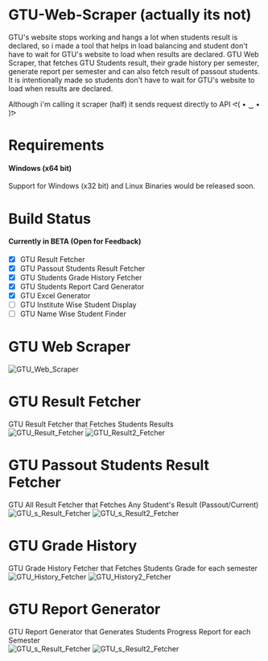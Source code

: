 # GTU-Web-Scraper (actually its not)
GTU's website stops working and hangs a lot when students result is declared, so i made a tool that helps in load balancing and student don't have to wait for GTU's website to load when results are declared.
GTU Web Scraper, that fetches GTU Students result, their grade history per semester, generate report per semester and can also fetch result of passout students. It is intentionally made so students don't have to wait for GTU's website to load when results are declared.

Although i'm calling it scraper (half) it sends request directly to API ᕙ(  • ‿ •  )ᕗ

# Requirements
#### Windows (x64 bit)

Support for Windows (x32 bit) and Linux Binaries would be released soon.

# Build Status
#### Currently in BETA (Open for Feedback)

- [x] GTU Result Fetcher
- [x] GTU Passout Students Result Fetcher
- [x] GTU Students Grade History Fetcher
- [x] GTU Students Report Card Generator
- [x] GTU Excel Generator
- [ ] GTU Institute Wise Student Display
- [ ] GTU Name Wise Student Finder

# GTU Web Scraper

![GTU_Web_Scraper](https://github.com/Sentinal920/sentinal920.github.io/raw/master/gtuapp/Gtu-Web-Scraper.png)

# GTU Result Fetcher
GTU Result Fetcher that Fetches Students Results  
![GTU_Result_Fetcher](https://github.com/Sentinal920/sentinal920.github.io/raw/master/gtuapp/Gtu-Result-1.png)
![GTU_Result2_Fetcher](https://github.com/Sentinal920/sentinal920.github.io/raw/master/gtuapp/Gtu-Result-2.png)

# GTU Passout Students Result Fetcher
GTU All Result Fetcher that Fetches Any Student's Result (Passout/Current) 
![GTU_s_Result_Fetcher](https://github.com/Sentinal920/sentinal920.github.io/raw/master/gtuapp/Gtu-Pass-1.png)
![GTU_s_Result2_Fetcher](https://github.com/Sentinal920/sentinal920.github.io/raw/master/gtuapp/Gtu-Pass-2.png)

# GTU Grade History
GTU Grade History Fetcher that Fetches Students Grade for each semester  
![GTU_History_Fetcher](https://github.com/Sentinal920/sentinal920.github.io/raw/master/gtuapp/Gtu-History-1.png)
![GTU_History2_Fetcher](https://github.com/Sentinal920/sentinal920.github.io/raw/master/gtuapp/Gtu-History-2.png)

# GTU Report Generator
GTU Report Generator that Generates Students Progress Report for each Semester  
![GTU_s_Result_Fetcher](https://github.com/Sentinal920/sentinal920.github.io/raw/master/gtuapp/Gtu-Report-1.png)
![GTU_s_Result2_Fetcher](https://github.com/Sentinal920/sentinal920.github.io/raw/master/gtuapp/Gtu-Report-2.png)

